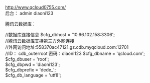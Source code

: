 http://www.qcloud0755.com/  
后台：
admin diaoni123


腾讯云数据库：

//数据库连接信息
$cfg_dbhost = '10.66.102.158:3306';  
//腾讯云数据库支持第三方外网连接   
//外网访问地址:558370ac47121.gz.cdb.myqcloud.com:12701  
//ID： cdb_outerroot 密码：diaoni123
$cfg_dbname = 'qcloud.com';  
$cfg_dbuser = 'root';  
$cfg_dbpwd = 'diaoni123';  
$cfg_dbprefix = 'dede_';  
$cfg_db_language = 'utf8';  